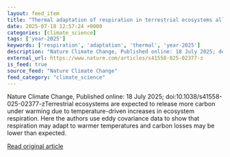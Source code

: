 ```yaml
---
layout: feed_item
title: "Thermal adaptation of respiration in terrestrial ecosystems alleviates carbon loss"
date: 2025-07-18 12:57:24 +0000
categories: [climate_science]
tags: ['year-2025']
keywords: ['respiration', 'adaptation', 'thermal', 'year-2025']
description: "Nature Climate Change, Published online: 18 July 2025; doi:10"
external_url: https://www.nature.com/articles/s41558-025-02377-z
is_feed: true
source_feed: "Nature Climate Change"
feed_category: "climate_science"
---
```


Nature Climate Change, Published online: 18 July 2025; doi:10.1038/s41558-025-02377-zTerrestrial ecosystems are expected to release more carbon under warming due to temperature-driven increases in ecosystem respiration. Here the authors use eddy covariance data to show that respiration may adapt to warmer temperatures and carbon losses may be lower than expected.

[Read original article](https://www.nature.com/articles/s41558-025-02377-z)
